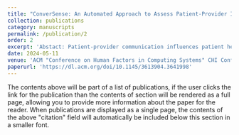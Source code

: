 ```yaml
---
title: "ConverSense: An Automated Approach to Assess Patient-Provider Interactions using Social Signals"
collection: publications
category: manuscripts
permalink: /publication/2
order: 2
excerpt: 'Abstact: Patient-provider communication influences patient health outcomes, and analyzing such communication could help providers identify opportunities for improvement, leading to better care. Interpersonal communication can be assessed through “social-signals” expressed in non-verbal, vocal behaviors like interruptions, turn-taking, and pitch. To automate this assessment, we introduce a machine-learning pipeline that ingests audio-streams of conversations and tracks the magnitude of four social-signals: dominance, interactivity, engagement, and warmth. This pipeline is embedded into ConverSense, a web-application for providers to visualize their communication patterns, both within and across visits. Our user study with 5 clinicians and 10 patient visits demonstrates ConverSense’s potential to provide feedback on communication challenges, as well as the need for this feedback to be contextualized within the specific underlying visit and patient interaction. Through this novel approach that uses data-driven self-reflection, ConverSense can help providers improve their communication with patients to deliver improved quality of care.'
date: 2024-05-11
venue: 'ACM "Conference on Human Factors in Computing Systems" CHI Conference'
paperurl: 'https://dl.acm.org/doi/10.1145/3613904.3641998'
---
```


The contents above will be part of a list of publications, if the user clicks the link for the publication than the contents of section will be rendered as a full page, allowing you to provide more information about the paper for the reader. When publications are displayed as a single page, the contents of the above "citation" field will automatically be included below this section in a smaller font.